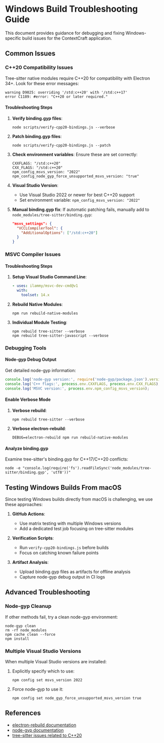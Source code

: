 # Windows Build Troubleshooting Guide

This document provides guidance for debugging and fixing Windows-specific build issues for the ContextCraft application.

## Common Issues

### C++20 Compatibility Issues

Tree-sitter native modules require C++20 for compatibility with Electron 34+. Look for these error messages:

```
warning D9025: overriding '/std:c++20' with '/std:c++17'
error C1189: #error: "C++20 or later required."
```

#### Troubleshooting Steps

1. **Verify binding.gyp files**:
   ```
   node scripts/verify-cpp20-bindings.js --verbose
   ```

2. **Patch binding.gyp files**:
   ```
   node scripts/verify-cpp20-bindings.js --patch
   ```

3. **Check environment variables**:
   Ensure these are set correctly:
   ```
   CXXFLAGS: "/std:c++20"
   CXX_FLAGS: "/std:c++20"
   npm_config_msvs_version: "2022"
   npm_config_node_gyp_force_unsupported_msvs_version: "true"
   ```

4. **Visual Studio Version**:
   - Use Visual Studio 2022 or newer for best C++20 support
   - Set environment variable: `npm_config_msvs_version: "2022"`

5. **Manual binding.gyp fix**:
   If automatic patching fails, manually add to `node_modules/tree-sitter/binding.gyp`:
   ```json
   "msvs_settings": {
     "VCCLCompilerTool": {
       "AdditionalOptions": ["/std:c++20"]
     }
   }
   ```

### MSVC Compiler Issues

#### Troubleshooting Steps

1. **Setup Visual Studio Command Line**:
   ```yaml
   - uses: ilammy/msvc-dev-cmd@v1
     with:
       toolset: 14.x
   ```

2. **Rebuild Native Modules**:
   ```
   npm run rebuild-native-modules
   ```

3. **Individual Module Testing**:
   ```
   npm rebuild tree-sitter --verbose
   npm rebuild tree-sitter-javascript --verbose
   ```

### Debugging Tools

#### Node-gyp Debug Output

Get detailed node-gyp information:
```javascript
console.log('node-gyp version:', require('node-gyp/package.json').version);
console.log('C++ flags:', process.env.CXXFLAGS, process.env.CXX_FLAGS);
console.log('MSVC version:', process.env.npm_config_msvs_version);
```

#### Enable Verbose Mode

1. **Verbose rebuild**:
   ```
   npm rebuild tree-sitter --verbose
   ```

2. **Verbose electron-rebuild**:
   ```
   DEBUG=electron-rebuild npm run rebuild-native-modules
   ```

#### Analyze binding.gyp

Examine tree-sitter's binding.gyp for C++17/C++20 conflicts:
```
node -e "console.log(require('fs').readFileSync('node_modules/tree-sitter/binding.gyp', 'utf8'))"
```

## Testing Windows Builds From macOS

Since testing Windows builds directly from macOS is challenging, we use these approaches:

1. **GitHub Actions**:
   - Use matrix testing with multiple Windows versions
   - Add a dedicated test job focusing on tree-sitter modules

2. **Verification Scripts**:
   - Run `verify-cpp20-bindings.js` before builds
   - Focus on catching known failure points

3. **Artifact Analysis**:
   - Upload binding.gyp files as artifacts for offline analysis
   - Capture node-gyp debug output in CI logs

## Advanced Troubleshooting

### Node-gyp Cleanup

If other methods fail, try a clean node-gyp environment:

```
node-gyp clean
rm -rf node_modules
npm cache clean --force
npm install
```

### Multiple Visual Studio Versions

When multiple Visual Studio versions are installed:

1. Explicitly specify which to use:
   ```
   npm config set msvs_version 2022
   ```

2. Force node-gyp to use it:
   ```
   npm config set node_gyp_force_unsupported_msvs_version true
   ```

## References

- [electron-rebuild documentation](https://github.com/electron/electron-rebuild)
- [node-gyp documentation](https://github.com/nodejs/node-gyp)
- [tree-sitter issues related to C++20](https://github.com/tree-sitter/tree-sitter/issues) 